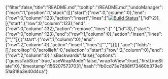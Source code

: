{"filter":false,"title":"README.md","tooltip":"/README.md","undoManager":{"mark":1,"position":1,"stack":[[{"start":{"row":0,"column":0},"end":{"row":0,"column":123},"action":"insert","lines":["[![Build Status](https://travis-ci.org/eddiebrett/eccomerce.svg?branch=master)](https://travis-ci.org/eddiebrett/eccomerce)"],"id":2}],[{"start":{"row":0,"column":123},"end":{"row":0,"column":132},"action":"remove","lines":["         "],"id":3},{"start":{"row":0,"column":123},"end":{"row":1,"column":0},"action":"insert","lines":["",""]},{"start":{"row":1,"column":0},"end":{"row":2,"column":0},"action":"insert","lines":["",""]}]]},"ace":{"folds":[],"scrolltop":0,"scrollleft":0,"selection":{"start":{"row":2,"column":0},"end":{"row":2,"column":0},"isBackwards":false},"options":{"guessTabSize":true,"useWrapMode":false,"wrapToView":true},"firstLineState":0},"timestamp":1562075737031,"hash":"fb0cd73e7d88ff73460b379e951a818a3e40d4ca"}